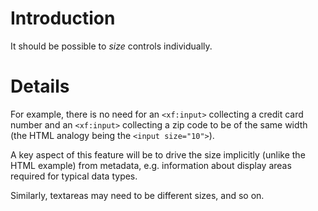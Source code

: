 # Introduction #

It should be possible to _size_ controls individually.

# Details #

For example, there is no need for an `<xf:input>` collecting a credit card number and an `<xf:input>` collecting a zip code to be of the same width (the HTML analogy being the `<input size="10">`).

A key aspect of this feature will be to drive the size implicitly (unlike the HTML example) from metadata, e.g. information about display areas required for typical data types.

Similarly, textareas may need to be different sizes, and so on.